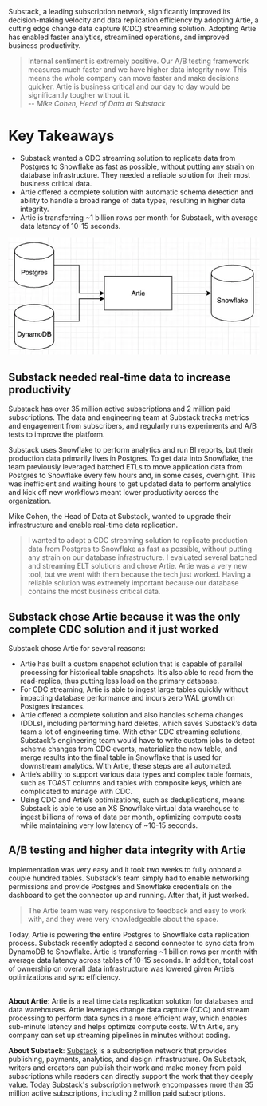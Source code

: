 Substack, a leading subscription network, significantly improved its decision-making velocity and data replication efficiency by adopting Artie, a cutting edge change data capture (CDC) streaming solution. Adopting Artie has enabled faster analytics, streamlined operations, and improved business productivity.

> Internal sentiment is extremely positive. Our A/B testing framework measures much faster and we have higher data integrity now. This means the whole company can move faster and make decisions quicker. Artie is business critical and our day to day would be significantly tougher without it.
> <br/>-- <cite>Mike Cohen, Head of Data at Substack</cite>

# Key Takeaways
* Substack wanted a CDC streaming solution to replicate data from Postgres to Snowflake as fast as possible, without putting any strain on database infrastructure. They needed a reliable solution for their most business critical data.
* Artie offered a complete solution with automatic schema detection and ability to handle a broad range of data types, resulting in higher data integrity.
* Artie is transferring ~1 billion rows per month for Substack, with average data latency of 10-15 seconds.

![img.png](img.png)

## Substack needed real-time data to increase productivity
Substack has over 35 million active subscriptions and 2 million paid subscriptions. The data and engineering team at Substack tracks metrics and engagement from subscribers, and regularly runs experiments and A/B tests to improve the platform.

Substack uses Snowflake to perform analytics and run BI reports, but their production data primarily lives in Postgres. To get data into Snowflake, the team previously leveraged batched ETLs to move application data from Postgres to Snowflake every few hours and, in some cases, overnight. This was inefficient and waiting hours to get updated data to perform analytics and kick off new workflows meant lower productivity across the organization.

Mike Cohen, the Head of Data at Substack, wanted to upgrade their infrastructure and enable real-time data replication.

> I wanted to adopt a CDC streaming solution to replicate production data from Postgres to Snowflake as fast as possible, without putting any strain on our database infrastructure. I evaluated several batched and streaming ELT solutions and chose Artie. Artie was a very new tool, but we went with them because the tech just worked. Having a reliable solution was extremely important because our database contains the most business critical data.

## Substack chose Artie because it was the only complete CDC solution and it just worked

Substack chose Artie for several reasons:

* Artie has built a custom snapshot solution that is capable of parallel processing for historical table snapshots. It’s also able to read from the read-replica, thus putting less load on the primary database.
* For CDC streaming, Artie is able to ingest large tables quickly without impacting database performance and incurs zero WAL growth on Postgres instances.
* Artie offered a complete solution and also handles schema changes (DDLs), including performing hard deletes, which saves Substack’s data team a lot of engineering time. With other CDC streaming solutions, Substack’s engineering team would have to write custom jobs to detect schema changes from CDC events, materialize the new table, and merge results into the final table in Snowflake that is used for downstream analytics. With Artie, these steps are all automated.
* Artie’s ability to support various data types and complex table formats, such as TOAST columns and tables with composite keys, which are complicated to manage with CDC.
* Using CDC and Artie’s optimizations, such as deduplications, means Substack is able to use an XS Snowflake virtual data warehouse to ingest billions of rows of data per month, optimizing compute costs while maintaining very low latency of ~10-15 seconds.

## A/B testing and higher data integrity with Artie
Implementation was very easy and it took two weeks to fully onboard a couple hundred tables. Substack’s team simply had to enable networking permissions and provide Postgres and Snowflake credentials on the dashboard to get the connector up and running. After that, it just worked.

> The Artie team was very responsive to feedback and easy to work with, and they were very knowledgeable about the space.

Today, Artie is powering the entire Postgres to Snowflake data replication process. Substack recently adopted a second connector to sync data from DynamoDB to Snowflake. Artie is transferring ~1 billion rows per month with average data latency across tables of 10-15 seconds. In addition, total cost of ownership on overall data infrastructure was lowered given Artie’s optimizations and sync efficiency.
<br/><br/>

**About Artie**: Artie is a real time data replication solution for databases and data warehouses. Artie leverages change data capture (CDC) and stream processing to perform data syncs in a more efficient way, which enables sub-minute latency and helps optimize compute costs. With Artie, any company can set up streaming pipelines in minutes without coding.

**About Substack**: [Substack](https://substack.com/) is a subscription network that provides publishing, payments, analytics, and design infrastructure. On Substack, writers and creators can publish their work and make money from paid subscriptions while readers can directly support the work that they deeply value. Today Substack's subscription network encompasses more than 35 million active subscriptions, including 2 million paid subscriptions.
